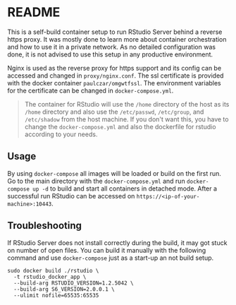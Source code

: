 # README

This is a self-build container setup to run RStudio Server behind a reverse
https proxy. It was mostly done to learn more about container orchestration and
how to use it in a private network. As no detailed configuration was done, it
is not advised to use this setup in any productive environment.

Nginx is used as the reverse proxy for https support and its config can
be accessed and changed in `proxy/nginx.conf`. The ssl certificate is provided
with the docker container `paulczar/omgwtfssl`. The environment variables for
the certificate can be changed in `docker-compose.yml`.

> The container for RStudio will use the `/home` directory of the host as its
> `/home` directory and also use the `/etc/passwd`, `/etc/group`, and
> `/etc/shadow` from the host machine. If you don't want this, you have to
> change the `docker-compose.yml` and also the dockerfile for rstudio according
> to your needs.

## Usage

By using `docker-compose` all images will be loaded or build on the first run.
Go to the main directory with the `docker-compose.yml` and run
`docker-compose up -d` to build and start all containers in detached mode.
After a successful run RStudio can be accessed on
`https://<ip-of-your-machine>:10443`.

## Troubleshooting

If RStudio Server does not install correctly during the build, it may got stuck
on number of open files. You can build it manually with the following command
and use `docker-compose` just as a start-up an not build setup.

```shell
sudo docker build ./rstudio \
  -t rstudio_docker_app \
  --build-arg RSTUDIO_VERSION=1.2.5042 \
  --build-arg S6_VERSION=2.0.0.1 \
  --ulimit nofile=65535:65535
```
